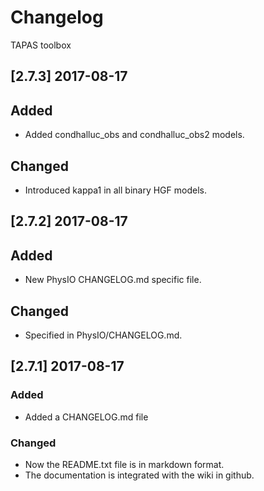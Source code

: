 # Changelog
TAPAS toolbox 



## [2.7.3] 2017-08-17

## Added
- Added condhalluc_obs and condhalluc_obs2 models.

## Changed
- Introduced kappa1 in all binary HGF models.

## [2.7.2] 2017-08-17
## Added
- New PhysIO CHANGELOG.md specific file.

## Changed
- Specified in PhysIO/CHANGELOG.md.

## [2.7.1] 2017-08-17

### Added
- Added a CHANGELOG.md file

### Changed
- Now the README.txt file is in markdown format.
- The documentation is integrated with the wiki in github.
